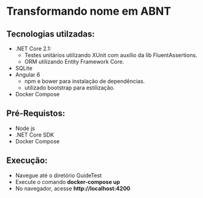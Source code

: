 # Transformando nome em ABNT

## Tecnologias utilzadas:
- .NET Core 2.1:
    - Testes unitários utilizando XUnit com auxílio da lib FluentAssertions.
    - ORM utilizando Entity Framework Core.
- SQLite
- Angular 6
    - npm e bower para instalação de dependências.
    - utilizado bootstrap para estilização.
- Docker Compose

## Pré-Requistos:
- Node js
- .NET Core SDK
- Docker Compose

## Execução:
- Navegue até o diretório GuideTest
- Execute o comando **docker-compose up**
- No navegador, acesse **http://localhost:4200**